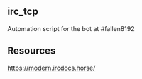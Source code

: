 ## irc_tcp
Automation script for the bot at #fallen8192 

## Resources

https://modern.ircdocs.horse/
